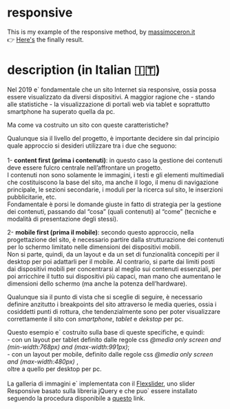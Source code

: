 # responsive

This is my example of the responsive method, by <a href="http://www.massimoceron.it" target="_blank">massimoceron.it</a><br>
👉 <a href="http://ceron.altervista.org/corso-web-2.0/my-site/erika/responsive-vf-base-lezione-20/index.html" target="_blank">Here's</a> the finally result. 
<br>

# description (in Italian 🇮🇹)

 <p>Nel 2019 e&grave; fondamentale che un sito Internet sia responsive, ossia possa essere visualizzato da diversi dispositivi. A maggior ragione che - stando alle statistiche - la visualizzazione di portali web via tablet e soprattutto smartphone ha superato quella da pc.</p>
<p>Ma come va costruito un sito con queste caratteristiche?</p>
<p>Qualunque sia il livello del progetto, è importante decidere sin dal principio quale approccio si desideri utilizzare tra i due che seguono:<br><br>
1- <b>content first (prima i contenuti)</b>: in questo caso la gestione dei contenuti deve essere fulcro centrale nell’affrontare un progetto.<br>I contenuti non sono solamente le immagini, i testi e gli elementi multimediali che costituiscono la base del sito, ma anche il logo, il menu di navigazione principale, le sezioni secondarie, i moduli per la ricerca sul sito, le inserzioni pubblicitarie, etc. <br>Fondamentale è porsi le domande giuste in fatto di strategia per la gestione dei contenuti, passando dal “cosa” (quali contenuti) al “come” (tecniche e modalità di presentazione degli stessi).<br>

2- <b>mobile first (prima il mobile)</b>: secondo questo approccio, nella progettazione del sito, è necessario partire dalla strutturazione dei contenuti per lo schermo limitato nelle dimensioni dei dispositivi mobili. <br>Non si parte, quindi, da un layout e da un set di funzionalità concepiti per il desktop per poi adattarli per il mobile. Al contrario, si parte dai limiti posti dai dispositivi mobili per concentrarsi al meglio sui contenuti essenziali, per poi arricchire il tutto sui dispositivi più capaci, man mano che aumentano le dimensioni dello schermo (ma anche la potenza dell’hardware).<br>

Qualunque sia il punto di vista che si sceglie di seguire, è necessario definire anzitutto i breakpoints del sito attraverso le media queries, ossia i cosiddetti punti di rottura, che tendenzialmente sono per poter visualizzare correttamente il sito con <i>smartphone</i>, <i>tablet</i> e <i>dekstop</i> per pc.</p>
<p>Questo esempio e&grave; costruito sulla base di queste specifiche, e quindi:<br>- con un layout per tablet definito dalle regole css
<i>@media only screen and (min-width:768px) and (max-width:991px)</i>;
<br>- con un layout per mobile, definito dalle regole css <i>@media only screen and (max-width:480px)</i> ,<br>oltre a quello per desktop per pc.<br><br>La galleria di immagini e&grave; implementata con il <a href="https://github.com/woocommerce/FlexSlider" target="_blank">Flexslider</a>, uno slider Responsive basato sulla libreria jQuery e che puo&grave; essere installato seguendo la procedura disponibile a <a href="http://www.thomasmoore.it/webdesign/js/flexslider.asp" target="_blank">questo</a> link.</p>

